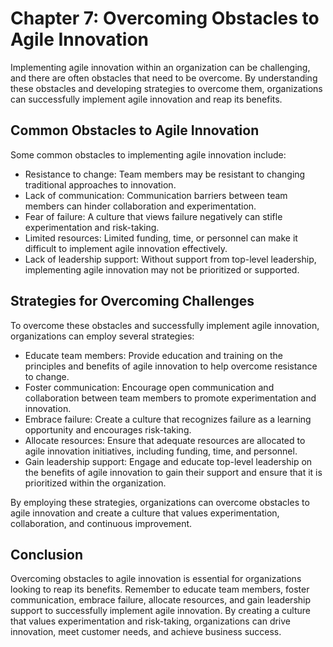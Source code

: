 Chapter 7: Overcoming Obstacles to Agile Innovation
===================================================

Implementing agile innovation within an organization can be challenging, and there are often obstacles that need to be overcome. By understanding these obstacles and developing strategies to overcome them, organizations can successfully implement agile innovation and reap its benefits.

Common Obstacles to Agile Innovation
------------------------------------

Some common obstacles to implementing agile innovation include:

* Resistance to change: Team members may be resistant to changing traditional approaches to innovation.
* Lack of communication: Communication barriers between team members can hinder collaboration and experimentation.
* Fear of failure: A culture that views failure negatively can stifle experimentation and risk-taking.
* Limited resources: Limited funding, time, or personnel can make it difficult to implement agile innovation effectively.
* Lack of leadership support: Without support from top-level leadership, implementing agile innovation may not be prioritized or supported.

Strategies for Overcoming Challenges
------------------------------------

To overcome these obstacles and successfully implement agile innovation, organizations can employ several strategies:

* Educate team members: Provide education and training on the principles and benefits of agile innovation to help overcome resistance to change.
* Foster communication: Encourage open communication and collaboration between team members to promote experimentation and innovation.
* Embrace failure: Create a culture that recognizes failure as a learning opportunity and encourages risk-taking.
* Allocate resources: Ensure that adequate resources are allocated to agile innovation initiatives, including funding, time, and personnel.
* Gain leadership support: Engage and educate top-level leadership on the benefits of agile innovation to gain their support and ensure that it is prioritized within the organization.

By employing these strategies, organizations can overcome obstacles to agile innovation and create a culture that values experimentation, collaboration, and continuous improvement.

Conclusion
----------

Overcoming obstacles to agile innovation is essential for organizations looking to reap its benefits. Remember to educate team members, foster communication, embrace failure, allocate resources, and gain leadership support to successfully implement agile innovation. By creating a culture that values experimentation and risk-taking, organizations can drive innovation, meet customer needs, and achieve business success.
